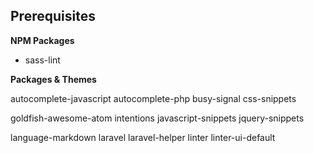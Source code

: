 ## Prerequisites

__NPM Packages__

- sass-lint

__Packages & Themes__

<!-- atom-beautify -->
<!-- atom-change-case-menu -->
<!-- change-case -->
autocomplete-javascript
autocomplete-php
busy-signal
css-snippets
<!-- duplicate-removal -->
<!-- emmet -->
<!-- es6-javascript -->
<!-- flex-tool-bar -->
<!-- git-plus -->
goldfish-awesome-atom
intentions
javascript-snippets
jquery-snippets
<!-- language-blade -->
<!-- language-dotenv -->
<!-- language-gitignore -->
<!-- language-htaccess -->
<!-- language-ini -->
language-markdown
laravel
laravel-helper
linter
linter-ui-default
<!-- project-manager -->
<!-- remote-sync -->
<!-- repl-console -->
<!-- sass-autocompile -->
<!-- simple-align -->
<!-- sort-lines -->
<!-- tool-bar -->
<!-- language-babel -->
